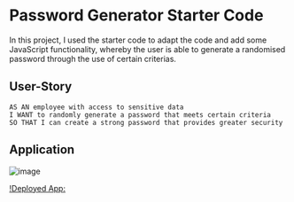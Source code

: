 # Password Generator Starter Code

In this project, I used the starter code to adapt the code and add some JavaScript functionality, whereby the user is able to generate a randomised password through the use of certain criterias. 

## User-Story

```
AS AN employee with access to sensitive data
I WANT to randomly generate a password that meets certain criteria
SO THAT I can create a strong password that provides greater security

```

## Application

![image](https://user-images.githubusercontent.com/128429238/233491680-9e5d3b4c-6ef7-40b5-8a79-9fa6a5b28374.png)

[!Deployed App:](https://www.google.co.uk/)
